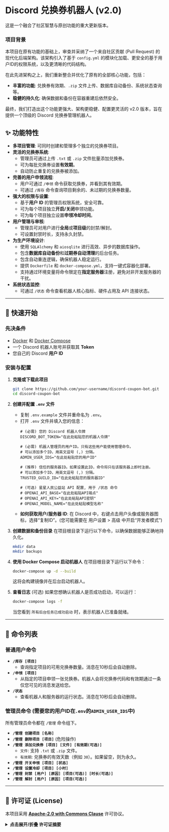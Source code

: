 # Discord 兑换券机器人 (v2.0)

这是一个融合了社区智慧与原创功能的重大更新版本。

### 项目背景

本项目在原有功能的基础上，审查并采纳了一个来自社区贡献 (Pull Request) 的现代化后端架构。该架构引入了基于 `config.yml` 的模块化加载、更安全的基于用户ID的权限系统，以及更清晰的代码结构。

在此先进架构之上，我们重新整合并优化了原有的全部核心功能，包括：
- **丰富的功能**: 兑换券有效期、`.zip` 文件上传、数据库自动备份、系统状态查询等。
- **稳健的持久化**: 确保数据和备份在容器重建后依然安全。

最终，我们打造出这个功能更强大、架构更稳健、配置更灵活的 v2.0 版本，旨在提供一个顶级的 Discord 兑换券管理机器人。

## ✨ 功能特性

- **多项目管理**: 可同时创建和管理多个独立的兑换券项目。
- **灵活的兑换券系统**:
  - 管理员可通过上传 `.txt` 或 `.zip` 文件批量添加兑换券。
  - 可为每批兑换券设置**有效期**。
  - 自动防止重复的兑换券被添加。
- **完善的用户申领流程**:
  - 用户可通过 `/申领` 命令获取兑换券，并看到其有效期。
  - 可通过 `/库存` 命令查询项目剩余的、未过期的兑换券数量。
- **强大的权限与设置**:
  - 基于**用户 ID** 的管理员权限系统，安全可靠。
  - 可为每个项目独立**开启/关闭**申领功能。
  - 可为每个项目独立设置**申领冷却时间**。
- **用户管理与审核**:
  - 管理员可对用户进行**全局**或**项目级**的封禁/解封。
  - 可设置封禁时长，支持永久封禁。
- **为生产环境设计**:
  - 使用 `SQLAlchemy` 和 `aiosqlite` 进行高效、异步的数据库操作。
  - 包含**数据库自动备份**和**过期券自动清理**的后台任务。
  - 包含自动重连逻辑，确保机器人稳定运行。
  - 提供 `Dockerfile` 和 `docker-compose.yml`，支持一键式容器化部署。
  - 支持通过环境变量将命令限定在**指定服务器**注册，避免对非开发服务器的干扰。
- **系统状态监控**:
  - 可通过 `/状态` 命令查看机器人核心指标、硬件占用及 API 连接状态。

---

## 🚀 快速开始

### 先决条件

- [Docker](https://www.docker.com/get-started) 和 [Docker Compose](https://docs.docker.com/compose/install/)
- 一个 Discord 机器人账号并获取其 **Token**
- 您自己的 Discord **用户 ID**

### 安装与配置

1.  **克隆或下载此项目**
    ```bash
    git clone https://github.com/your-username/discord-coupon-bot.git
    cd discord-coupon-bot
    ```

2.  **创建并配置 `.env` 文件**
    - 复制 `.env.example` 文件并重命名为 `.env`。
    - 打开 `.env` 文件并填入您的信息：
      ```env
      # (必需) 您的 Discord 机器人令牌
      DISCORD_BOT_TOKEN="在此处粘贴您的机器人令牌"

      # (必需) 机器人管理员的用户ID。只有这些用户能使用管理命令。
      # 可以添加多个ID，用英文逗号 (,) 分隔。
      ADMIN_USER_IDS="在此处粘贴您的用户ID"

      # (推荐) 信任的服务器ID。如果设置此ID，命令将只在该服务器上即时注册。
      # 可以添加多个ID，用英文逗号 (,) 分隔。
      TRUSTED_GUILD_ID="在此处粘贴您的服务器ID"
      
      # (可选) 星星人民公益站 API 配置, 用于 /状态 命令
      # OPENAI_API_BASE="在此处粘贴API端点"
      # OPENAI_API_KEY="在此处粘贴API密钥"
      # OPENAI_MODEL_NAME="在此处粘贴模型名称"
      ```
    - **如何获取用户/服务器 ID**: 在 Discord 中，右键点击用户头像或服务器图标，选择“复制ID”。(您可能需要在 用户设置 > 高级 中开启“开发者模式”)

3.  **创建数据和备份目录**
    在项目根目录下运行以下命令，以确保数据能够正确地持久化。
    ```bash
    mkdir data
    mkdir backups
    ```

4.  **使用 Docker Compose 启动机器人**
    在项目根目录下运行以下命令：
    ```bash
    docker-compose up -d --build
    ```
    这将会构建镜像并在后台启动机器人。

5.  **查看日志** (可选)
    如果您想确认机器人是否成功启动，可以运行：
    ```bash
    docker-compose logs -f
    ```
    当您看到 `所有后台任务已成功启动` 时，表示机器人已准备就绪。

---

## 🤖 命令列表

### 普通用户命令

- **`/库存 [项目]`**
  - 查询指定项目的可用兑换券数量。消息在10秒后会自动删除。
- **`/申领 [项目]`**
  - 从指定的项目申领一张兑换券。机器人会将兑换券代码和有效期通过一条仅您可见的消息发送给您。
- **`/状态`**
  - 查看机器人和服务器的运行状态。消息在10秒后会自动删除。

### 管理员命令 (需要您的用户ID在`.env`的`ADMIN_USER_IDS`中)

所有管理员命令都在 `/管理` 命令组下。

- **`/管理 创建项目 [名称]`**
- **`/管理 删除项目 [项目]`** (危险操作)
- **`/管理 添加兑换券 [项目] [文件] [有效期(可选)]`**
  - `文件`: 支持 `.txt` 或 `.zip` 文件。
  - `有效期`: 兑换券的有效天数（例如 `30`）。如果留空，则为永久。
- **`/管理 开关申领 [项目] [状态]`**
- **`/管理 设置冷却 [项目] [小时]`**
- **`/管理 封禁 [用户] [原因] [项目(可选)] [时长(可选)]`**
- **`/管理 解封 [用户] [原因] [项目(可选)]`**

---

## 📜 许可证 (License)

本项目采用 **[Apache-2.0 with Commons Clause](LICENSE)** 许可协议。

<details>
<summary><strong>点击展开/折叠 许可证摘要</strong></summary>

### Commons Clause (公共条款) 摘要
**核心限制：禁止销售**
在不限制 Apache 2.0 许可证中其他条件的情况下，本授权**不包含**，也**未授予**您**“销售”**本软件的权利。
“销售”是指为了获取费用或其他对价，向第三方提供其价值完全或主要源于本软件功能的产品或服务。

### Apache 2.0 许可证摘要
这是一个宽松的开源软件许可证，允许您自由使用、分发和修改本软件，但您必须保留原始的版权声明和许可证文件。本软件按“原样”提供，不附带任何保证。

</details>